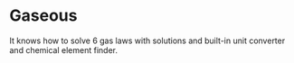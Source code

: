 # Gaseous
It knows how to solve 6 gas laws with solutions and built-in unit converter and chemical element finder.
